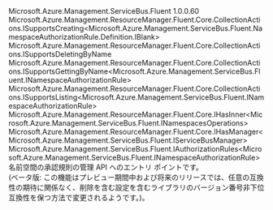 <Type Name="INamespaceAuthorizationRules" FullName="Microsoft.Azure.Management.ServiceBus.Fluent.INamespaceAuthorizationRules">
  <TypeSignature Language="C#" Value="public interface INamespaceAuthorizationRules : Microsoft.Azure.Management.ResourceManager.Fluent.Core.CollectionActions.ISupportsCreating&lt;Microsoft.Azure.Management.ServiceBus.Fluent.NamespaceAuthorizationRule.Definition.IBlank&gt;, Microsoft.Azure.Management.ResourceManager.Fluent.Core.CollectionActions.ISupportsDeletingByName, Microsoft.Azure.Management.ResourceManager.Fluent.Core.CollectionActions.ISupportsGettingByName&lt;Microsoft.Azure.Management.ServiceBus.Fluent.INamespaceAuthorizationRule&gt;, Microsoft.Azure.Management.ResourceManager.Fluent.Core.CollectionActions.ISupportsListing&lt;Microsoft.Azure.Management.ServiceBus.Fluent.INamespaceAuthorizationRule&gt;, Microsoft.Azure.Management.ResourceManager.Fluent.Core.IHasInner&lt;Microsoft.Azure.Management.ServiceBus.Fluent.INamespacesOperations&gt;, Microsoft.Azure.Management.ResourceManager.Fluent.Core.IHasManager&lt;Microsoft.Azure.Management.ServiceBus.Fluent.IServiceBusManager&gt;, Microsoft.Azure.Management.ServiceBus.Fluent.IAuthorizationRules&lt;Microsoft.Azure.Management.ServiceBus.Fluent.INamespaceAuthorizationRule&gt;" />
  <TypeSignature Language="ILAsm" Value=".class public interface auto ansi abstract INamespaceAuthorizationRules implements class Microsoft.Azure.Management.ResourceManager.Fluent.Core.CollectionActions.ISupportsCreating`1&lt;class Microsoft.Azure.Management.ServiceBus.Fluent.NamespaceAuthorizationRule.Definition.IBlank&gt;, class Microsoft.Azure.Management.ResourceManager.Fluent.Core.CollectionActions.ISupportsDeletingByName, class Microsoft.Azure.Management.ResourceManager.Fluent.Core.CollectionActions.ISupportsGettingByName`1&lt;class Microsoft.Azure.Management.ServiceBus.Fluent.INamespaceAuthorizationRule&gt;, class Microsoft.Azure.Management.ResourceManager.Fluent.Core.CollectionActions.ISupportsListing`1&lt;class Microsoft.Azure.Management.ServiceBus.Fluent.INamespaceAuthorizationRule&gt;, class Microsoft.Azure.Management.ResourceManager.Fluent.Core.IHasInner`1&lt;class Microsoft.Azure.Management.ServiceBus.Fluent.INamespacesOperations&gt;, class Microsoft.Azure.Management.ResourceManager.Fluent.Core.IHasManager`1&lt;class Microsoft.Azure.Management.ServiceBus.Fluent.IServiceBusManager&gt;, class Microsoft.Azure.Management.ServiceBus.Fluent.IAuthorizationRules`1&lt;class Microsoft.Azure.Management.ServiceBus.Fluent.INamespaceAuthorizationRule&gt;" />
  <TypeSignature Language="DocId" Value="T:Microsoft.Azure.Management.ServiceBus.Fluent.INamespaceAuthorizationRules" />
  <TypeSignature Language="VB.NET" Value="Public Interface INamespaceAuthorizationRules&#xA;Implements IAuthorizationRules(Of INamespaceAuthorizationRule), IHasInner(Of INamespacesOperations), IHasManager(Of IServiceBusManager), ISupportsCreating(Of IBlank), ISupportsDeletingByName, ISupportsGettingByName(Of INamespaceAuthorizationRule), ISupportsListing(Of INamespaceAuthorizationRule)" />
  <TypeSignature Language="F#" Value="type INamespaceAuthorizationRules = interface&#xA;    interface IAuthorizationRules&lt;INamespaceAuthorizationRule&gt;&#xA;    interface ISupportsListing&lt;INamespaceAuthorizationRule&gt;&#xA;    interface ISupportsGettingByName&lt;INamespaceAuthorizationRule&gt;&#xA;    interface ISupportsDeletingByName&#xA;    interface IHasManager&lt;IServiceBusManager&gt;&#xA;    interface ISupportsCreating&lt;IBlank&gt;&#xA;    interface IHasInner&lt;INamespacesOperations&gt;" />
  <AssemblyInfo>
    <AssemblyName>Microsoft.Azure.Management.ServiceBus.Fluent</AssemblyName>
    <AssemblyVersion>1.0.0.60</AssemblyVersion>
  </AssemblyInfo>
  <Interfaces>
    <Interface>
      <InterfaceName>Microsoft.Azure.Management.ResourceManager.Fluent.Core.CollectionActions.ISupportsCreating&lt;Microsoft.Azure.Management.ServiceBus.Fluent.NamespaceAuthorizationRule.Definition.IBlank&gt;</InterfaceName>
    </Interface>
    <Interface>
      <InterfaceName>Microsoft.Azure.Management.ResourceManager.Fluent.Core.CollectionActions.ISupportsDeletingByName</InterfaceName>
    </Interface>
    <Interface>
      <InterfaceName>Microsoft.Azure.Management.ResourceManager.Fluent.Core.CollectionActions.ISupportsGettingByName&lt;Microsoft.Azure.Management.ServiceBus.Fluent.INamespaceAuthorizationRule&gt;</InterfaceName>
    </Interface>
    <Interface>
      <InterfaceName>Microsoft.Azure.Management.ResourceManager.Fluent.Core.CollectionActions.ISupportsListing&lt;Microsoft.Azure.Management.ServiceBus.Fluent.INamespaceAuthorizationRule&gt;</InterfaceName>
    </Interface>
    <Interface>
      <InterfaceName>Microsoft.Azure.Management.ResourceManager.Fluent.Core.IHasInner&lt;Microsoft.Azure.Management.ServiceBus.Fluent.INamespacesOperations&gt;</InterfaceName>
    </Interface>
    <Interface>
      <InterfaceName>Microsoft.Azure.Management.ResourceManager.Fluent.Core.IHasManager&lt;Microsoft.Azure.Management.ServiceBus.Fluent.IServiceBusManager&gt;</InterfaceName>
    </Interface>
    <Interface>
      <InterfaceName>Microsoft.Azure.Management.ServiceBus.Fluent.IAuthorizationRules&lt;Microsoft.Azure.Management.ServiceBus.Fluent.INamespaceAuthorizationRule&gt;</InterfaceName>
    </Interface>
  </Interfaces>
  <Docs>
    <summary>
            名前空間の承認規則の管理 API へのエントリ ポイントです。
            </summary>
    <remarks>
            (ベータ版: この機能はプレビュー期間中および将来のリリースでは、任意の互換性の期待に関係なく、削除を含む設定を含むライブラリのバージョン番号非下位互換性を保つ方法で変更されるようです。)。
            </remarks>
  </Docs>
  <Members />
</Type>